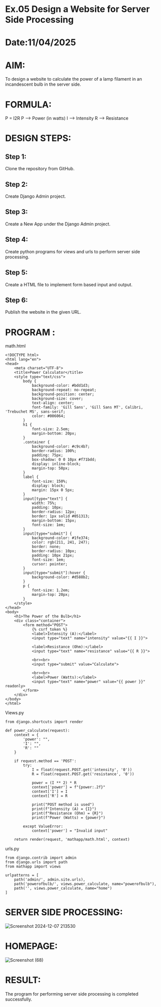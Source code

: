 # Ex.05 Design a Website for Server Side Processing
# Date:11/04/2025
# AIM:
To design a website to calculate the power of a lamp filament in an incandescent bulb in the server side.

# FORMULA:
P = I2R
P --> Power (in watts)
 I --> Intensity
 R --> Resistance

# DESIGN STEPS:
## Step 1:
Clone the repository from GitHub.

## Step 2:
Create Django Admin project.

## Step 3:
Create a New App under the Django Admin project.

## Step 4:
Create python programs for views and urls to perform server side processing.

## Step 5:
Create a HTML file to implement form based input and output.

## Step 6:
Publish the website in the given URL.

# PROGRAM :

math.html
```
<!DOCTYPE html>
<html lang="en">
<head>
    <meta charset="UTF-8">
    <title>Power Calculator</title>
    <style type="text/css">
        body {
            background-color: #bdd1d3;
            background-repeat: no-repeat;
            background-position: center;
            background-size: cover;
            text-align: center;
            font-family: 'Gill Sans', 'Gill Sans MT', Calibri, 'Trebuchet MS', sans-serif;
            color: #006064;
        }
        h1 {
            font-size: 2.5em;
            margin-bottom: 20px;
        }
        .container {
            background-color: #c9c4b7;
            border-radius: 100%;
            padding: 75px;
            box-shadow: 0 0 10px #f71bdd;
            display: inline-block;
            margin-top: 50px;
        }
        label {
            font-size: 150%;
            display: block;
            margin: 15px 0 5px;
        }
        input[type="text"] {
            width: 75%;
            padding: 10px;
            border-radius: 12px;
            border: 1px solid #051313;
            margin-bottom: 15px;
            font-size: 1em;
        }
        input[type="submit"] {
            background-color: #1fe374;
            color: rgb(211, 241, 247);
            border: none;
            border-radius: 10px;
            padding: 10px 21px;
            font-size: 1em;
            cursor: pointer;
        }
        input[type="submit"]:hover {
            background-color: #d588b2;
        }
        p {
            font-size: 1.2em;
            margin-top: 20px;
        }
    </style>
</head>
<body>
    <h1>The Power of the Bulb</h1>
    <div class="container">
        <form method="POST">
            {% csrf_token %}
            <label>Intensity (A):</label>
            <input type="text" name="intensity" value="{{ I }}">

            <label>Resistance (Ohm):</label>
            <input type="text" name="resistance" value="{{ R }}">

            <br><br>
            <input type="submit" value="Calculate">

            <br><br>
            <label>Power (Watts):</label>
            <input type="text" name="power" value="{{ power }}" readonly>
        </form>
    </div>
</body>
</html>

```

Views.py
```
from django.shortcuts import render

def power_calculate(request):
    context = {
        'power': "",
        'I': "",
        'R': ""
    }

    if request.method == 'POST':
        try:
            I = float(request.POST.get('intensity', '0'))
            R = float(request.POST.get('resistance', '0'))

            power = (I ** 2) * R
            context['power'] = f"{power:.2f}"
            context['I'] = I
            context['R'] = R

            print("POST method is used")
            print(f"Intensity (A) = {I}")
            print(f"Resistance (Ohm) = {R}")
            print(f"Power (Watts) = {power}")

        except ValueError:
            context['power'] = "Invalid input"

    return render(request, 'mathapp/math.html', context)

```

urls.py
```
from django.contrib import admin
from django.urls import path
from mathapp import views

urlpatterns = [
    path('admin/', admin.site.urls),
    path('powerofbulb/', views.power_calculate, name="powerofbulb"),
    path('', views.power_calculate, name="home")
]

```
# SERVER SIDE PROCESSING:
![Screenshot 2024-12-07 213530](https://github.com/user-attachments/assets/0805a612-43cc-4c64-b3fd-3e5c48365ab6)

# HOMEPAGE:
![Screenshot (68)](https://github.com/user-attachments/assets/3eb41e24-06b3-4d57-8f81-2933deb9511c)

# RESULT:
The program for performing server side processing is completed successfully.
